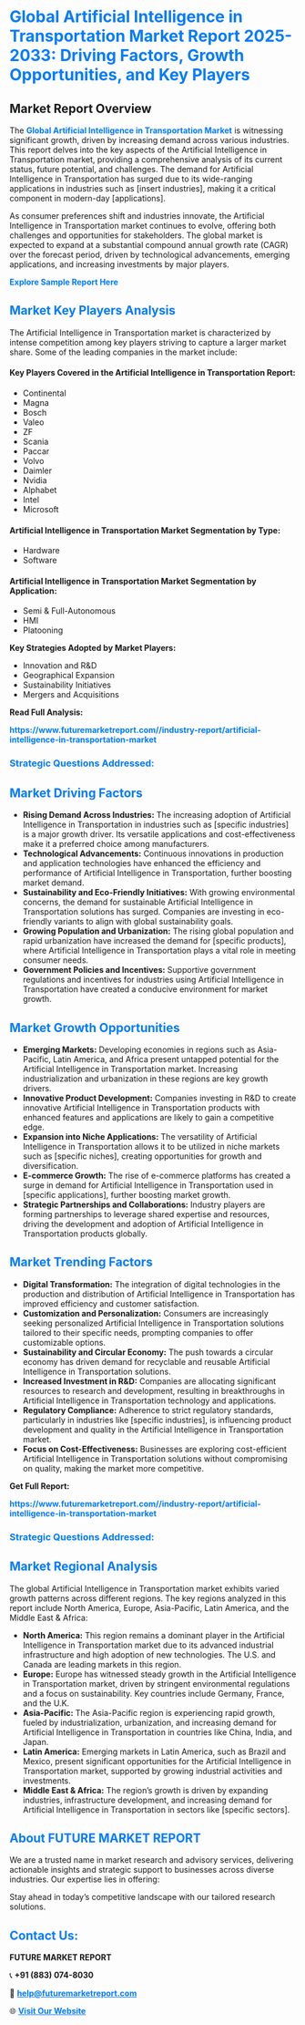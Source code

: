 <h1 style="color: #007BFF;">Global Artificial Intelligence in Transportation Market Report 2025-2033: Driving Factors, Growth Opportunities, and Key Players</h1>

<section id="overview">
<h2>Market Report Overview</h2>
<p>The <a href="https://www.futuremarketreport.com//industry-report/artificial-intelligence-in-transportation-market" style="color: #007BFF; text-decoration: none;"><strong>Global Artificial Intelligence in Transportation Market</strong></a> is witnessing significant growth, driven by increasing demand across various industries. This report delves into the key aspects of the Artificial Intelligence in Transportation market, providing a comprehensive analysis of its current status, future potential, and challenges. The demand for Artificial Intelligence in Transportation has surged due to its wide-ranging applications in industries such as [insert industries], making it a critical component in modern-day [applications].</p>
<p>As consumer preferences shift and industries innovate, the Artificial Intelligence in Transportation market continues to evolve, offering both challenges and opportunities for stakeholders. The global market is expected to expand at a substantial compound annual growth rate (CAGR) over the forecast period, driven by technological advancements, emerging applications, and increasing investments by major players.</p>
</section>

<section id="overview">
<p><a href="https://www.futuremarketreport.com//request-sample/reportId=58587" style="color: #007BFF; text-decoration: none;"><strong>Explore Sample Report Here</strong></a></p>
</section>

<section id="key-players">
<h2 style="color: #007BFF;">Market Key Players Analysis</h2>
<p>The Artificial Intelligence in Transportation market is characterized by intense competition among key players striving to capture a larger market share. Some of the leading companies in the market include:</p>
<h4>Key Players Covered in the Artificial Intelligence in Transportation Report:</h4>
<ul><li>Continental</li><li>Magna</li><li>Bosch</li><li>Valeo</li><li>ZF</li><li>Scania</li><li>Paccar</li><li>Volvo</li><li>Daimler</li><li>Nvidia</li><li>Alphabet</li><li>Intel</li><li>Microsoft</li></ul>
<h4>Artificial Intelligence in Transportation Market Segmentation by Type:</h4>
<ul><li>Hardware</li><li>Software</li></ul>

<h4>Artificial Intelligence in Transportation Market Segmentation by Application:</h4>
<ul><li>Semi &amp; Full-Autonomous</li><li>HMI</li><li>Platooning</li></ul>
<p><strong>Key Strategies Adopted by Market Players:</strong></p>
<ul>
<li>Innovation and R&D</li>
<li>Geographical Expansion</li>
<li>Sustainability Initiatives</li>
<li>Mergers and Acquisitions</li>
</ul>
</section>

<section>
<p><strong>Read Full Analysis: </strong></p><a href="https://www.futuremarketreport.com//industry-report/artificial-intelligence-in-transportation-market" style="color: #007BFF; text-decoration: none;"><strong>https://www.futuremarketreport.com//industry-report/artificial-intelligence-in-transportation-market</strong></a>
<h3 style="color: #007BFF;">Strategic Questions Addressed:</h3>
</section>

<section id="driving-factors">
<h2 style="color: #007BFF;">Market Driving Factors</h2>
<ul>
<li><strong>Rising Demand Across Industries:</strong> The increasing adoption of Artificial Intelligence in Transportation in industries such as [specific industries] is a major growth driver. Its versatile applications and cost-effectiveness make it a preferred choice among manufacturers.</li>
<li><strong>Technological Advancements:</strong> Continuous innovations in production and application technologies have enhanced the efficiency and performance of Artificial Intelligence in Transportation, further boosting market demand.</li>
<li><strong>Sustainability and Eco-Friendly Initiatives:</strong> With growing environmental concerns, the demand for sustainable Artificial Intelligence in Transportation solutions has surged. Companies are investing in eco-friendly variants to align with global sustainability goals.</li>
<li><strong>Growing Population and Urbanization:</strong> The rising global population and rapid urbanization have increased the demand for [specific products], where Artificial Intelligence in Transportation plays a vital role in meeting consumer needs.</li>
<li><strong>Government Policies and Incentives:</strong> Supportive government regulations and incentives for industries using Artificial Intelligence in Transportation have created a conducive environment for market growth.</li>
</ul>
</section>

<section id="growth-opportunities">
<h2 style="color: #007BFF;">Market Growth Opportunities</h2>
<ul>
<li><strong>Emerging Markets:</strong> Developing economies in regions such as Asia-Pacific, Latin America, and Africa present untapped potential for the Artificial Intelligence in Transportation market. Increasing industrialization and urbanization in these regions are key growth drivers.</li>
<li><strong>Innovative Product Development:</strong> Companies investing in R&D to create innovative Artificial Intelligence in Transportation products with enhanced features and applications are likely to gain a competitive edge.</li>
<li><strong>Expansion into Niche Applications:</strong> The versatility of Artificial Intelligence in Transportation allows it to be utilized in niche markets such as [specific niches], creating opportunities for growth and diversification.</li>
<li><strong>E-commerce Growth:</strong> The rise of e-commerce platforms has created a surge in demand for Artificial Intelligence in Transportation used in [specific applications], further boosting market growth.</li>
<li><strong>Strategic Partnerships and Collaborations:</strong> Industry players are forming partnerships to leverage shared expertise and resources, driving the development and adoption of Artificial Intelligence in Transportation products globally.</li>
</ul>
</section>

<section id="trending-factors">
<h2 style="color: #007BFF;">Market Trending Factors</h2>
<ul>
<li><strong>Digital Transformation:</strong> The integration of digital technologies in the production and distribution of Artificial Intelligence in Transportation has improved efficiency and customer satisfaction.</li>
<li><strong>Customization and Personalization:</strong> Consumers are increasingly seeking personalized Artificial Intelligence in Transportation solutions tailored to their specific needs, prompting companies to offer customizable options.</li>
<li><strong>Sustainability and Circular Economy:</strong> The push towards a circular economy has driven demand for recyclable and reusable Artificial Intelligence in Transportation solutions.</li>
<li><strong>Increased Investment in R&D:</strong> Companies are allocating significant resources to research and development, resulting in breakthroughs in Artificial Intelligence in Transportation technology and applications.</li>
<li><strong>Regulatory Compliance:</strong> Adherence to strict regulatory standards, particularly in industries like [specific industries], is influencing product development and quality in the Artificial Intelligence in Transportation market.</li>
<li><strong>Focus on Cost-Effectiveness:</strong> Businesses are exploring cost-efficient Artificial Intelligence in Transportation solutions without compromising on quality, making the market more competitive.</li>
</ul>
</section>

<section>
<p><strong>Get Full Report: </strong></p><a href="https://www.futuremarketreport.com//industry-report/artificial-intelligence-in-transportation-market" style="color: #007BFF; text-decoration: none;"><strong>https://www.futuremarketreport.com//industry-report/artificial-intelligence-in-transportation-market</strong></a>
<h3 style="color: #007BFF;">Strategic Questions Addressed:</h3>
</section>


<section id="regional-analysis">
<h2 style="color: #007BFF;">Market Regional Analysis</h2>
<p>The global Artificial Intelligence in Transportation market exhibits varied growth patterns across different regions. The key regions analyzed in this report include North America, Europe, Asia-Pacific, Latin America, and the Middle East & Africa:</p>
<ul>
<li><strong>North America:</strong> This region remains a dominant player in the Artificial Intelligence in Transportation market due to its advanced industrial infrastructure and high adoption of new technologies. The U.S. and Canada are leading markets in this region.</li>
<li><strong>Europe:</strong> Europe has witnessed steady growth in the Artificial Intelligence in Transportation market, driven by stringent environmental regulations and a focus on sustainability. Key countries include Germany, France, and the U.K.</li>
<li><strong>Asia-Pacific:</strong> The Asia-Pacific region is experiencing rapid growth, fueled by industrialization, urbanization, and increasing demand for Artificial Intelligence in Transportation in countries like China, India, and Japan.</li>
<li><strong>Latin America:</strong> Emerging markets in Latin America, such as Brazil and Mexico, present significant opportunities for the Artificial Intelligence in Transportation market, supported by growing industrial activities and investments.</li>
<li><strong>Middle East & Africa:</strong> The region’s growth is driven by expanding industries, infrastructure development, and increasing demand for Artificial Intelligence in Transportation in sectors like [specific sectors].</li>
</ul>
</section>

<footer>
<h2 style="color: #007BFF;">About FUTURE MARKET REPORT</h2>
<p>We are a trusted name in market research and advisory services, delivering actionable insights and strategic support to businesses across diverse industries. Our expertise lies in offering:</p>

<p>Stay ahead in today’s competitive landscape with our tailored research solutions.</p>

<h2 style="color: #007BFF;">Contact Us:</h2>
<p><strong>FUTURE MARKET REPORT</strong></p>
<p>📞 <strong>+91 (883) 074-8030</strong></p>
<p>📧 <strong><a href="mailto:help@futuremarketreport.com" style="color: #007BFF;">help@futuremarketreport.com</a></strong></p>
<p>🌐 <strong><a href="https://www.futuremarketreport.com/" style="color: #007BFF;">Visit Our Website</a></strong></p>
</footer>